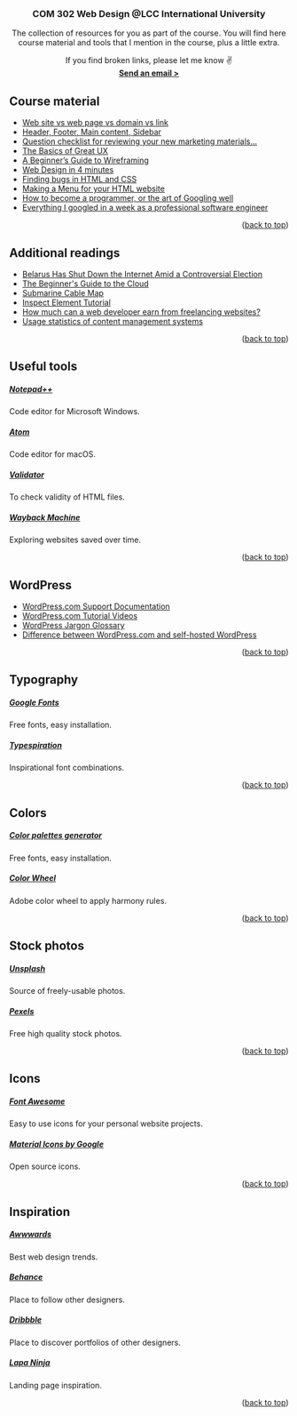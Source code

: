 <!-- PROJECT INTRO -->
<br />
<div align="center">

<h3 align="center">COM 302 Web Design @LCC International University</h3>

  <p align="center">
   The collection of resources for you as part of the course. You will find here course material and tools that I mention in the course, plus a little extra.

If you find broken links, please let me know ✌️
    <br />
    <a href="mailto:mknyzelis@lcc.lt"><strong>Send an email ></strong></a>
  </p>
</div>



<!-- Course material -->
## Course material

<ul>
    <li><a href="https://mikeshenry.com/2019/10/11/web-site-vs-web-page-vs-domain-vs-link/" target="_blank">Web site vs web page vs domain vs link</a></li>
    <li><a href="https://mikeshenry.com/2019/10/18/header-footer-main-content-sidebar/" target="_blank">Header, Footer, Main content, Sidebar</a></li>
    <li><a href="https://seths.blog/2015/01/question-checklist-for-reviewing-your-new-marketing-materials/" target="_blank">Question checklist for reviewing your new marketing materials…</a></li>
    <li><a href="https://webdesign.tutsplus.com/articles/the-basics-of-great-ux--webdesign-8823" target="_blank">The Basics of Great UX</a></li>
    <li><a href="https://webdesign.tutsplus.com/articles/a-beginners-guide-to-wireframing--webdesign-7399" target="_blank">A Beginner’s Guide to Wireframing</a></li>
    <li><a href="https://jgthms.com/web-design-in-4-minutes/" target="_blank">Web Design in 4 minutes</a></li>
    <li><a href="https://mikeshenry.com/2019/11/29/finding-bugs-in-html-and-css-basics/" target="_blank">Finding bugs in HTML and CSS</a></li>
    <li><a href="https://www.w3schools.com/Css/css_navbar.asp" target="_blank">Making a Menu for your HTML website</a></li>
    <li><a href="https://okepi.wordpress.com/2014/08/21/how-to-become-a-programmer-or-the-art-of-googling-well/comment-page-2/" target="_blank">How to become a programmer, or the art of Googling well</a></li>
    <li><a href="https://localghost.dev/blog/everything-i-googled-in-a-week-as-a-professional-software-engineer/" target="_blank">Everything I googled in a week as a professional software engineer</a></li>
</ul>

<p align="right">(<a href="#readme-top">back to top</a>)</p>

<!-- Additional material -->
## Additional readings
<ul>
    <li><a href="https://www.wired.com/story/belarus-internet-outage-election/" target="_blank">Belarus Has Shut Down the Internet Amid a Controversial Election</a></li>
    <li><a href="https://mashable.com/archive/what-is-the-cloud#L7cn.0jfhgqJ" target="_blank">The Beginner's Guide to the Cloud</a></li>
    <li><a href="https://www.submarinecablemap.com" target="_blank">Submarine Cable Map</a></li>
    <li><a href="https://zapier.com/blog/inspect-element-tutorial/" target="_blank">Inspect Element Tutorial</a></li>
    <li><a href="https://www.quora.com/How-much-can-a-web-developer-earn-from-freelancing-websites/answer/David-Hamrick-1?srid=uKQP" target="_blank">How much can a web developer earn from freelancing websites?</a></li>
    <li><a href="https://w3techs.com/technologies/overview/content_management" target="_blank">Usage statistics of content management systems</a></li>
</ul>

<p align="right">(<a href="#readme-top">back to top</a>)</p>


<!-- Useful tools -->
## Useful tools
<a href="https://notepad-plus-plus.org/downloads/" target="_blank"><h5>Notepad++</h5></a>
Code editor for Microsoft Windows.

<a href="https://atom.io" target="_blank"><h5>Atom</h5></a>
Code editor for macOS.

<a href="https://validator.w3.org" target="_blank"><h5>Validator</h5></a>
To check validity of HTML files.

<a href="https://archive.org/web/web.php" target="_blank"><h5>Wayback Machine</h5></a>
Exploring websites saved over time.


<p align="right">(<a href="#readme-top">back to top</a>)</p>

<!-- WordPress -->
## WordPress

<ul>
    <li><a href="https://wordpress.com/learn/" target="_blank">WordPress.com Support Documentation</a></li>
    <li><a href="https://wordpress.com/learn/the-movie/" target="_blank">WordPress.com Tutorial Videos</a></li>
    <li><a href="https://make.wordpress.org/marketing/2018/02/28/wordpress-jargon-glossary/" target="_blank">WordPress Jargon Glossary</a></li>
    <li><a href="https://wordpress.com/support/com-vs-org/" target="_blank">Difference between WordPress.com and self-hosted WordPress</a></li>
</ul>


<p align="right">(<a href="#readme-top">back to top</a>)</p>




<!-- Typography -->
## Typography
<a href="https://fonts.google.com" target="_blank"><h5>Google Fonts</h5></a>
Free fonts, easy installation.

<a href="https://typespiration.com" target="_blank"><h5>Typespiration</h5></a>
Inspirational font combinations.

<p align="right">(<a href="#readme-top">back to top</a>)</p>

<!-- Colors -->
## Colors
<a href="https://coolors.co" target="_blank"><h5>Color palettes generator</h5></a>
Free fonts, easy installation.

<a href="https://color.adobe.com/create/color-wheel" target="_blank"><h5>Color Wheel</h5></a>
Adobe color wheel to apply harmony rules.

<p align="right">(<a href="#readme-top">back to top</a>)</p>


<!-- Stock photos -->
## Stock photos
<a href="https://unsplash.com" target="_blank"><h5>Unsplash</h5></a>
Source of freely-usable photos.

<a href="https://www.pexels.com" target="_blank"><h5>Pexels</h5></a>
Free high quality stock photos.

<p align="right">(<a href="#readme-top">back to top</a>)</p>


<!-- Icons -->
## Icons
<a href="https://fontawesome.com/icons" target="_blank"><h5>Font Awesome</h5></a>
Easy to use icons for your personal website projects.

<a href="https://fonts.google.com/icons" target="_blank"><h5>Material Icons by Google</h5></a>
Open source icons.

<p align="right">(<a href="#readme-top">back to top</a>)</p>


<!-- Inspiration -->
## Inspiration

<a href="https://www.awwwards.com" target="_blank"><h5>Awwwards</h5></a>
Best web design trends.

<a href="https://www.behance.net" target="_blank"><h5>Behance</h5></a>
Place to follow other designers.

<a href="https://dribbble.com" target="_blank"><h5>Dribbble</h5></a>
Place to discover portfolios of other designers.

<a href="https://www.lapa.ninja" target="_blank"><h5>Lapa Ninja</h5></a>
Landing page inspiration.

<p align="right">(<a href="#readme-top">back to top</a>)</p>
